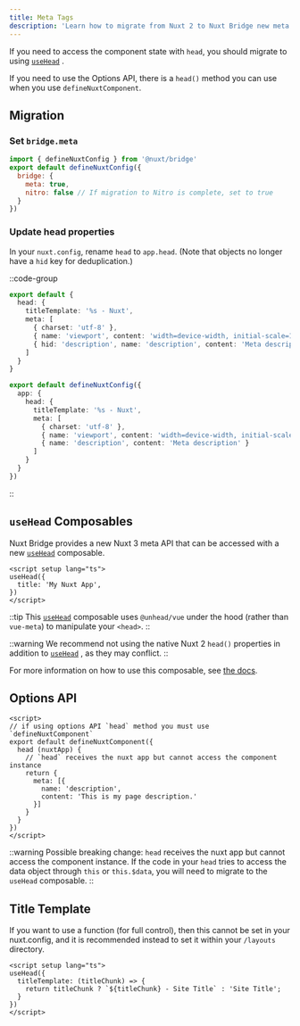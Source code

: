 ```yaml
---
title: Meta Tags
description: 'Learn how to migrate from Nuxt 2 to Nuxt Bridge new meta tags.'
---
```


If you need to access the component state with `head`, you should migrate to using [`useHead`](/docs/api/composables/use-head) .

If you need to use the Options API, there is a `head()` method you can use when you use `defineNuxtComponent`.

## Migration

### Set `bridge.meta`

```js
import { defineNuxtConfig } from '@nuxt/bridge'
export default defineNuxtConfig({
  bridge: {
    meta: true,
    nitro: false // If migration to Nitro is complete, set to true
  }
})
```

### Update head properties

In your `nuxt.config`, rename `head` to `app.head`. (Note that objects no longer have a `hid` key for deduplication.)

::code-group

```ts [Nuxt 2]
export default {
  head: {
    titleTemplate: '%s - Nuxt',
    meta: [
      { charset: 'utf-8' },
      { name: 'viewport', content: 'width=device-width, initial-scale=1' },
      { hid: 'description', name: 'description', content: 'Meta description' }
    ]
  }
}
```

```ts [Nuxt 3]
export default defineNuxtConfig({
  app: {
    head: {
      titleTemplate: '%s - Nuxt',
      meta: [
        { charset: 'utf-8' },
        { name: 'viewport', content: 'width=device-width, initial-scale=1' },
        { name: 'description', content: 'Meta description' }
      ]
    }
  }
})
```

::

## `useHead` Composables

Nuxt Bridge provides a new Nuxt 3 meta API that can be accessed with a new [`useHead`](/docs/api/composables/use-head) composable.

```vue
<script setup lang="ts">
useHead({
  title: 'My Nuxt App',
})
</script>
```

::tip
This [`useHead`](/docs/api/composables/use-head) composable uses `@unhead/vue` under the hood (rather than `vue-meta`) to manipulate your `<head>`.
::

::warning
We recommend not using the native Nuxt 2 `head()` properties in addition to [`useHead`](/docs/api/composables/use-head) , as they may conflict.
::

For more information on how to use this composable, see [the docs](/docs/getting-started/seo-meta).

## Options API

```vue
<script>
// if using options API `head` method you must use `defineNuxtComponent`
export default defineNuxtComponent({
  head (nuxtApp) {
    // `head` receives the nuxt app but cannot access the component instance
    return {
      meta: [{
        name: 'description',
        content: 'This is my page description.'
      }]
    }
  }
})
</script>
```

::warning
Possible breaking change: `head` receives the nuxt app but cannot access the component instance. If the code in your `head` tries to access the data object through `this` or `this.$data`, you will need to migrate to the `useHead` composable.
::

## Title Template

If you want to use a function (for full control), then this cannot be set in your nuxt.config, and it is recommended instead to set it within your `/layouts` directory.

```vue [app/layouts/default.vue]
<script setup lang="ts">
useHead({
  titleTemplate: (titleChunk) => {
    return titleChunk ? `${titleChunk} - Site Title` : 'Site Title';
  }
})
</script>
```

